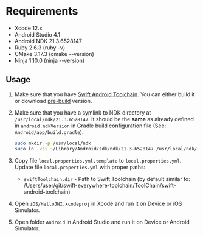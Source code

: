 # Requirements

- Xcode 12.x
- Android Studio 4.1
- Android NDK 21.3.6528147
- Ruby 2.6.3 (ruby -v)
- CMake 3.17.3 (cmake --version)
- Ninja 1.10.0 (ninja --version)

## Usage

1. Make sure that you have [Swift Android Toolchain](https://github.com/vgorloff/swift-everywhere-toolchain). You can either build it or download [pre-build](https://github.com/vgorloff/swift-everywhere-toolchain/releases) version.

2. Make sure that you have a symlink to NDK directory at `/usr/local/ndk/21.3.6528147`. It should be the **same** as already defined in `android.ndkVersion` in Gradle build configuration file (See: `Android/app/build.gradle`).

   ```sh
   sudo mkdir -p /usr/local/ndk
   sudo ln -vsi ~/Library/Android/sdk/ndk/21.3.6528147 /usr/local/ndk/21.3.6528147
   ```

3. Copy file `local.properties.yml.template` to `local.properties.yml`. Update file `local.properties.yml` with proper paths:

   - `swiftToolchain.dir` - Path to Swift Toolchain (by default similar to: /Users/user/git/swift-everywhere-toolchain/ToolChain/swift-android-toolchain)

4. Open `iOS/HelloJNI.xcodeproj` in Xcode and run it on Device or iOS Simulator.

5. Open folder `Android` in Android Studio and run it on Device or Android Simulator.
